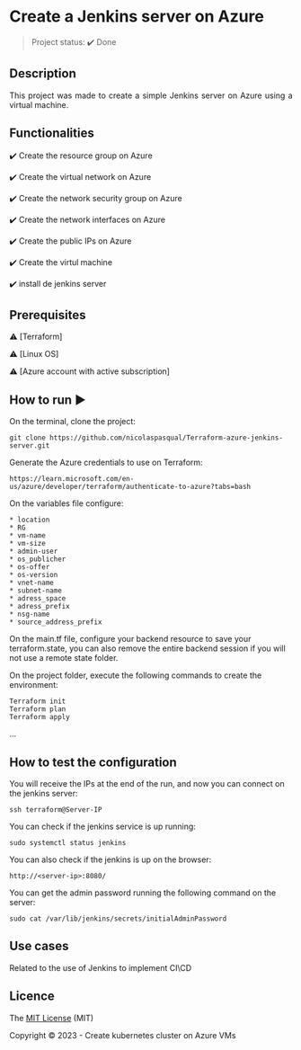 <h1>Create a Jenkins server on Azure</h1> 

> Project status: :heavy_check_mark: Done

## Description 

<p align="justify">
  This project was made to create a simple Jenkins server on Azure using a virtual machine. 
</p>

## Functionalities

:heavy_check_mark: Create the resource group on Azure

:heavy_check_mark: Create the virtual network on Azure  

:heavy_check_mark: Create the network security group on Azure

:heavy_check_mark: Create the network interfaces on Azure

:heavy_check_mark: Create the public IPs on Azure

:heavy_check_mark: Create the virtul machine 

:heavy_check_mark: install de jenkins server

## Prerequisites

:warning: [Terraform]

:warning: [Linux OS]

:warning: [Azure account with active subscription]

## How to run :arrow_forward:

On the terminal, clone the project: 

```
git clone https://github.com/nicolaspasqual/Terraform-azure-jenkins-server.git
```

Generate the Azure credentials to use on Terraform:

```
https://learn.microsoft.com/en-us/azure/developer/terraform/authenticate-to-azure?tabs=bash

```

On the variables file configure:

```
* location
* RG
* vm-name
* vm-size
* admin-user
* os_publicher
* os-offer
* os-version
* vnet-name
* subnet-name
* adress_space
* adress_prefix
* nsg-name
* source_address_prefix

```

On the main.tf file, configure your backend resource to save your terraform.state, you can also remove the entire backend session if you will not use a remote state folder.


On the project folder, execute the following commands to create the environment:

```
Terraform init
Terraform plan
Terraform apply
```
... 

## How to test the configuration

You will receive the IPs at the end of the run, and now you can connect on the jenkins server:

``` 
ssh terraform@Server-IP
```

You can check if the jenkins service is up running:

```
sudo systemctl status jenkins

```

You can also check if the jenkins is up on the browser:

```
http://<server-ip>:8080/

```
You can get the admin password running the following command on the server:

```
sudo cat /var/lib/jenkins/secrets/initialAdminPassword
```

## Use cases

Related to the use of Jenkins to implement CI\CD

## Licence

The [MIT License]() (MIT)

Copyright :copyright: 2023 - Create kubernetes cluster on Azure VMs
